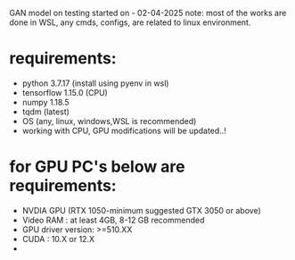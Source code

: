 GAN model on testing 
started on - 02-04-2025
note: most of the works are done in WSL, any cmds, configs, are related to linux environment. 
# requirements:
- python 3.7.17 (install using pyenv in wsl)
- tensorflow 1.15.0 (CPU)
- numpy 1.18.5
- tqdm (latest)
- OS (any, linux, windows,WSL is recommended)
- working with CPU, GPU modifications will be updated..!
# for GPU PC's below are requirements:
- NVDIA GPU (RTX 1050-minimum suggested GTX 3050 or above)
- Video RAM : at least 4GB, 8-12 GB recommended
- GPU driver version: >=510.XX
- CUDA : 10.X or 12.X 
- 


